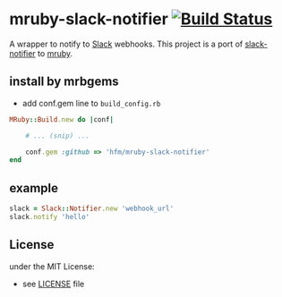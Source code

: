 # mruby-slack-notifier [![Build Status](https://travis-ci.org/hfm/mruby-slack-notifier.svg?branch=master)](https://travis-ci.org/hfm/mruby-slack-notifier)

A wrapper to notify to [Slack](https://slack.com) webhooks. This project is a port of [slack-notifier](https://github.com/stevenosloan/slack-notifier) to [mruby](https://github.com/mruby/mruby).

## install by mrbgems

- add conf.gem line to `build_config.rb`


```ruby
MRuby::Build.new do |conf|

    # ... (snip) ...

    conf.gem :github => 'hfm/mruby-slack-notifier'
end
```

## example

```ruby
slack = Slack::Notifier.new 'webhook_url'
slack.notify 'hello'
```

## License
under the MIT License:
- see [LICENSE](./LICENSE) file
